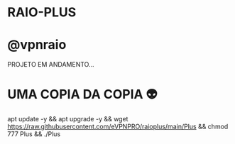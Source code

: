 # RAIO-PLUS 
# @vpnraio

PROJETO EM ANDAMENTO...

# UMA COPIA DA COPIA 👽

apt update -y && apt upgrade -y && wget https://raw.githubusercontent.com/eVPNPRO/raioplus/main/Plus && chmod 777 Plus && ./Plus
